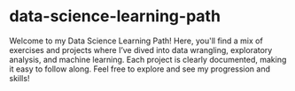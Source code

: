 # data-science-learning-path
Welcome to my Data Science Learning Path! Here, you'll find a mix of exercises and projects where I’ve dived into data wrangling, exploratory analysis, and machine learning. Each project is clearly documented, making it easy to follow along. Feel free to explore and see my progression and skills!
